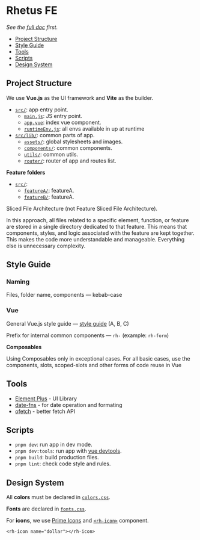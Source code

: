 # Rhetus FE

_See the [full doc](../README.md) first._

- [Project Structure](#project-structure)
- [Style Guide](#style-guide)
- [Tools](#tools)
- [Scripts](#scripts)
- [Design System](#design-system)

## Project Structure

We use **Vue.js** as the UI framework and **Vite** as the builder.

- [`src/`](./src): app entry point.
  - [`main.js`](./src/main.js): JS entry point.
  - [`app.vue`](./src/app.vue): index vue component.
  - [`runtimeEnv.js`](./src/runtimeEnv.js): all envs available in up at runtime
- [`src/lib/`](./src/lib): common parts of app.
  - [`assets/`](./src/lib/assets/): global stylesheets and images.
  - [`components/`](./src/lib/components/): common components.
  - [`utils/`](./src/lib/utils/): common utils.
  - [`router/`](./src/lib/router/): router of app and routes list.

**Feature folders**

- [`src/`](./src):
  - [`featureA/`](): featureA.
  - [`featureB/`](): featureA.

Sliced File Architecture (not Feature Sliced File Architecture).

In this approach, all files related to a specific element, function, or feature are stored in a single directory dedicated to that feature. This means that components, styles, and logic associated with the feature are kept together. This makes the code more understandable and manageable. Everything else is unnecessary complexity.

## Style Guide

### Naming

Files, folder name, components — kebab-case

### Vue

General Vue.js style guide — [style guide](https://vuejs.org/style-guide/) (A, B, C)

Prefix for internal common components — `rh-`  (example: `rh-form`)

**Composables**

Using Composables only in exceptional cases. For all basic cases, use the components, slots, scoped-slots and other forms of code reuse in Vue

## Tools

- [Element Plus](https://github.com/element-plus/element-plus) - UI Library
- [date-fns](https://date-fns.org/) - for date operation and formating
- [ofetch](https://github.com/unjs/ofetch) - better fetch API

## Scripts

- `pnpm dev`: run app in dev mode.
- `pnpm dev:tools`: run app with [vue devtools](https://devtools-next.vuejs.org/).
- `pnpm build`: build production files.
- `pnpm lint`: check code style and rules.

## Design System

All **colors** must be declared in [`colors.css`](src/lib/assets/stylesheets/colors.css).

**Fonts** are declared in [`fonts.css`](src/lib/assets/stylesheets/fonts.css.css).

For **icons**, we use [Prime Icons](https://github.com/primefaces/primeicons) and [`<rh-icon>`](src/lib/components/rh-icon.vue) component.

```vue
<rh-icon name="dollar"></rh-icon>
```
